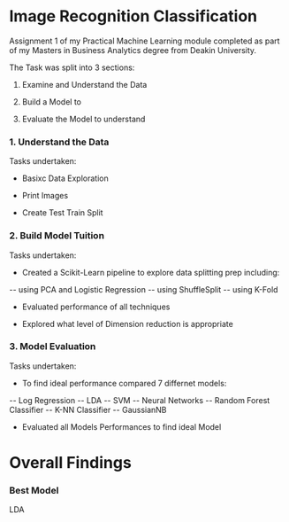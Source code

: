 # Image Recognition Classification
Assignment 1 of my Practical Machine Learning module completed as part of my Masters in Business Analytics degree from Deakin University.

The Task was split into 3 sections:

1. Examine and Understand the Data

2. Build a Model to

3. Evaluate the Model to understand

### 1. Understand the Data
Tasks undertaken:

- Basixc Data Exploration

- Print Images

- Create Test Train Split


### 2. Build Model Tuition
Tasks undertaken:

- Created a Scikit-Learn pipeline to explore data splitting prep including: 

-- using PCA and Logistic Regression 
-- using ShuffleSplit
-- using K-Fold

- Evaluated performance of all techniques

- Explored what level of Dimension reduction is appropriate

### 3. Model Evaluation
Tasks undertaken:

- To find ideal performance compared 7 differnet models:

-- Log Regression
-- LDA
-- SVM
-- Neural Networks
-- Random Forest Classifier
-- K-NN Classifier
-- GaussianNB

- Evaluated all Models Performances to find ideal Model

# Overall Findings



### Best Model
LDA
